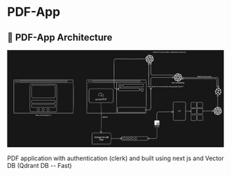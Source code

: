 # PDF-App
## 🧠 PDF-App Architecture

![PDF App Architecture](./assets/image.png)

PDF application with authentication (clerk) and built using next js and Vector DB (Qdrant DB --  Fast)
